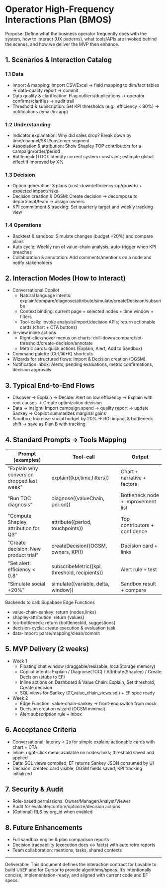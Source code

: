 # Operator High-Frequency Interactions Plan (BMOS)

Purpose: Define what the business operator frequently does with the system, how to interact (UX patterns), what tools/APIs are invoked behind the scenes, and how we deliver the MVP then enhance.

## 1. Scenarios & Interaction Catalog

### 1.1 Data
- Import & mapping: Import CSV/Excel → field mapping to dim/fact tables → data-quality report → commit
- Data quality & clarification: Flag outliers/duplications → operator confirms/clarifies → audit trail
- Threshold & subscription: Set KPI thresholds (e.g., efficiency < 80%) → notifications (email/in-app)

### 1.2 Understanding
- Indicator explanation: Why did sales drop? Break down by time/channel/SKU/customer segment
- Association & attribution: Show Shapley TOP contributors for a campaign/order/period
- Bottleneck (TOC): Identify current system constraint; estimate global effect if improved by X%

### 1.3 Decision
- Option generation: 3 plans (cost-down/efficiency-up/growth) + expected impact/risks
- Decision creation & OGSM: Create decision → decompose to department/team → assign owners
- KPI commitment & tracking: Set quarterly target and weekly tracking view

### 1.4 Operations
- Backtest & sandbox: Simulate changes (budget +20%) and compare plans
- Auto cycle: Weekly run of value-chain analysis; auto-trigger when KPI breaches
- Collaboration & annotation: Add comments/mentions on a node and notify stakeholders

## 2. Interaction Modes (How to Interact)

- Conversational Copilot
  - Natural language intents: explain/compare/diagnose/attribute/simulate/createDecision/subscribe
  - Context binding: current page + selected nodes + time window + filters
  - Tool-calls: invoke analysis/import/decision APIs; return actionable cards (chart + CTA buttons)
- In-view inline actions
  - Right-click/hover menus on charts: drill-down/compare/set-threshold/create-decision/annotate
  - Metric cards: quick actions (Explain, Alert, Add to Sandbox)
- Command palette (Ctrl/⌘+K) shortcuts
- Wizards for structured flows: Import & Decision creation (OGSM)
- Notification inbox: Alerts, pending evaluations, metric confirmations, decision approvals

## 3. Typical End-to-End Flows

- Discover → Explain → Decide: Alert on low efficiency → Explain with root causes → Create optimization decision
- Data → Insight: Import campaign spend → quality report → update Sankey → Copilot summarizes marginal gains
- Sandbox: Increase social budget by 20% → ROI impact & bottleneck shift → save as Plan B with tracking

## 4. Standard Prompts → Tools Mapping

| Prompt (examples) | Tool-call | Output |
|---|---|---|
| "Explain why conversion dropped last week" | explain({kpi,time,filters}) | Chart + narrative + factors |
| "Run TOC diagnosis" | diagnose({valueChain, period}) | Bottleneck node + improvement list |
| "Compute Shapley attribution for Q3" | attribute({period, touchpoints}) | Top contributors + confidence |
| "Create decision: New product trial" | createDecision({OGSM, owners, KPI}) | Decision card + links |
| "Set alert: efficiency < 0.8" | subscribeMetric({kpi, threshold, recipients}) | Alert rule + test |
| "Simulate social +20%" | simulate({variable, delta, window}) | Sandbox result + compare |

Backends to call: Supabase Edge Functions
- value-chain-sankey: return {nodes,links}
- shapley-attribution: return {values}
- toc-bottleneck: return {bottleneckId, suggestions}
- decision-cycle: create execution & evaluation task
- data-import: parse/mapping/clean/commit

## 5. MVP Delivery (2 weeks)

- Week 1
  - Floating chat window (draggable/resizable, localStorage memory)
  - Copilot intents: Explain / Diagnose(TOC) / Attribute(Shapley) / Create Decision (stubs to EF)
  - Inline actions on Dashboard & Value Chain: Explain, Set threshold, Create decision
  - SQL views for Sankey (07_value_chain_views.sql) + EF spec ready
- Week 2
  - Edge Function: value-chain-sankey → front-end switch from mock
  - Decision creation wizard (OGSM minimal)
  - Alert subscription rule + inbox

## 6. Acceptance Criteria

- Conversational: latency < 2s for simple explain; actionable cards with chart + CTA
- Inline: right-click menu available on nodes/links; threshold saved and applied
- Data: SQL views compiled; EF returns Sankey JSON consumed by UI
- Decision: created card visible, OGSM fields saved, KPI tracking initialized

## 7. Security & Audit

- Role-based permissions: Owner/Manager/Analyst/Viewer
- Audit for evaluate/confirm/optimize/decision actions
- (Optional) RLS by org_id when enabled

## 8. Future Enhancements

- Full sandbox engine & plan comparison reports
- Decision traceability (execution docs ↔ facts) with auto retro reports
- Team collaboration: mentions, tasks, shared contexts

---
Deliverable: This document defines the interaction contract for Lovable to build UI/EF and for Cursor to provide algorithms/specs. It’s intentionally concise, implementation-ready, and aligned with current code and EF specs.
